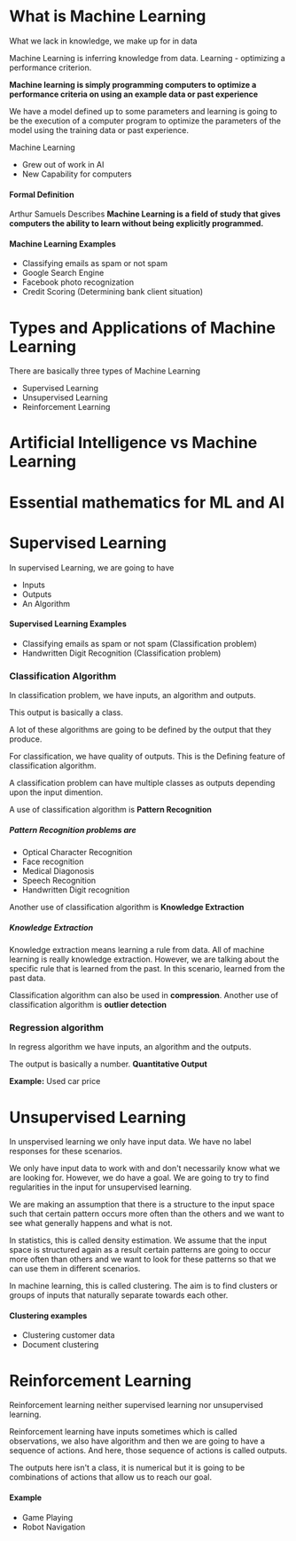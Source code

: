 # What is Machine Learning

What we lack in knowledge, we make up for in data

Machine Learning is inferring knowledge from data. Learning - optimizing a performance criterion.

**Machine learning is simply programming computers to optimize a performance criteria on using an example data or past experience**

We have a model defined up to some parameters and learning is going to be the execution of a computer program to optimize the parameters of the model using the training data or past experience.

Machine Learning

- Grew out of work in AI
- New Capability for computers

#### Formal Definition

Arthur Samuels Describes **Machine Learning is a field of study that gives computers the ability to learn without being explicitly programmed.**

#### Machine Learning Examples

- Classifying emails as spam or not spam
- Google Search Engine
- Facebook photo recognization
- Credit Scoring (Determining bank client situation)


# Types and Applications of Machine Learning

There are basically three types of Machine Learning

- Supervised Learning
- Unsupervised Learning
- Reinforcement Learning

# Artificial Intelligence vs Machine Learning



# Essential mathematics for ML and AI

# Supervised Learning

In supervised Learning, we are going to have

- Inputs
- Outputs
- An Algorithm
  
#### Supervised Learning Examples

- Classifying emails as spam or not spam (Classification problem)
- Handwritten Digit Recognition (Classification problem)

### Classification Algorithm

In classification problem, we have inputs, an algorithm and outputs.

This output is basically a class.

A lot of these algorithms are going to be defined by the output that they produce.

For classification, we have quality of outputs. This is the Defining feature of classification algorithm.

A classification problem can have multiple classes as outputs depending upon the input dimention.

A use of classification algorithm is **Pattern Recognition**

##### Pattern Recognition problems are

- Optical Character Recognition
- Face recognition
- Medical Diagonosis
- Speech Recognition
- Handwritten Digit recognition

Another use of classification algorithm is **Knowledge Extraction**

##### Knowledge Extraction

Knowledge extraction means learning a rule from data. All of machine learning is really knowledge extraction. However, we are talking about the specific rule that is learned from the past. In this scenario, learned from the past data.

Classification algorithm can also be used in **compression**. Another use of classification algorithm is **outlier detection**

### Regression algorithm

In regress algorithm we have inputs, an algorithm and the outputs.

The output is basically a number. **Quantitative Output**

**Example:** Used car price

# Unsupervised Learning

In unspervised learning we only have input data. We have no label responses for these scenarios.

We only have input data to work with and don't necessarily know what we are looking for. However, we do have a goal. We are going to try to find regularities in the input for unsupervised learning.

We are making an assumption that there is a structure to the input space such that certain pattern occurs more often than the others and we want to see what generally happens and what is not.

In statistics, this is called density estimation. We assume that the input space is structured again as a result certain patterns are going to occur more often than others and we want to look for these patterns so that we can use them in different scenarios.

In machine learning, this is called clustering. The aim is to find clusters or groups of inputs that naturally separate towards each other.

#### Clustering examples

- Clustering customer data
- Document clustering

# Reinforcement Learning

Reinforcement learning neither supervised learning nor unsupervised learning.

Reinforcement learning have inputs sometimes which is called observations, we also have algorithm and then we are going to have a sequence of actions. And here, those sequence of actions is called outputs.

The outputs here isn't a class, it is numerical but it is going to be combinations of actions that allow us to reach our goal.

#### Example

- Game Playing
- Robot Navigation